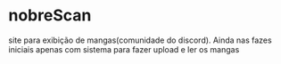 # nobreScan
site para exibição de mangas(comunidade do discord).
Ainda nas fazes iniciais apenas com sistema para fazer upload e ler os mangas
